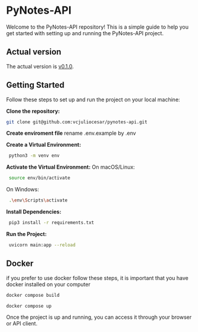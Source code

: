 # PyNotes-API
Welcome to the PyNotes-API repository! This is a simple guide to help you get started with setting up and running the PyNotes-API project.

## Actual version
The actual version is [v0.1.0](https://github.com/vcjuliocesar/pynotes-api/releases/tag/v0.1.0).

## Getting Started

Follow these steps to set up and run the project on your local machine:

**Clone the repository:**
```sh 
git clone git@github.com:vcjuliocesar/pynotes-api.git
```
**Create enviroment file**
rename .env.example by .env

**Create a Virtual Environment:**
```sh
 python3 -m venv env
```
**Activate the Virtual Environment:**
On macOS/Linux:
```sh
 source env/bin/activate
```
On Windows:
```sh
 .\env\Scripts\activate
```
**Install Dependencies:**
```sh
 pip3 install -r requirements.txt
```
**Run the Project:**
```sh
 uvicorn main:app --reload
```

## Docker
if you prefer to use docker follow these steps, it is important that you have docker installed on your computer
```sh
docker compose build
```
```sh
docker compose up
```
Once the project is up and running, you can access it through your browser or API client.